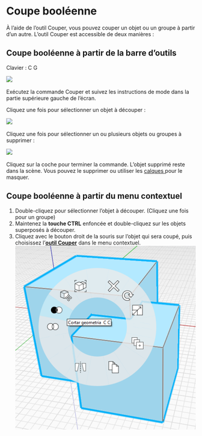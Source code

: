 # Coupe booléenne

À l’aide de l’outil Couper, vous pouvez couper un objet ou un groupe à partir d’un autre. L’outil Couper est accessible de deux manières :

## Coupe booléenne à partir de la barre d’outils

Clavier : C G

![](../.gitbook/assets/cut\_tool.png)

Exécutez la commande Couper et suivez les instructions de mode dans la partie supérieure gauche de l’écran.

Cliquez une fois pour sélectionner un objet à découper :

![](../.gitbook/assets/boolean\_cut.png)

Cliquez une fois pour sélectionner un ou plusieurs objets ou groupes à supprimer :

![](../.gitbook/assets/boolean\_cut2.png)

Cliquez sur la coche pour terminer la commande. L’objet supprimé reste dans la scène. Vous pouvez le supprimer ou utiliser les [calques ](layers.md)pour le masquer.

## Coupe booléenne à partir du menu contextuel

1. Double-cliquez pour sélectionner l’objet à découper. (Cliquez une fois pour un groupe)
2. Maintenez la **touche CTRL** enfoncée et double-cliquez sur les objets superposés à découper.
3. Cliquez avec le bouton droit de la souris sur l’objet qui sera coupé, puis choisissez l’[**outil Couper**](https://github.com/FormIt3D/autodesk-formit-360-windows-help/tree/c377e7b8a3b8e43e684321d0b7de867608d317a3/tool-library/boolean-operations.md) dans le menu contextuel. ![](<../.gitbook/assets/cut tool.png>)

